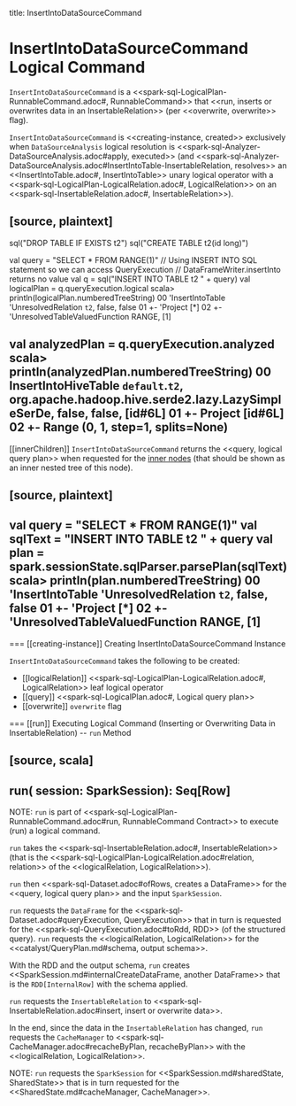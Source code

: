 title: InsertIntoDataSourceCommand

# InsertIntoDataSourceCommand Logical Command

`InsertIntoDataSourceCommand` is a <<spark-sql-LogicalPlan-RunnableCommand.adoc#, RunnableCommand>> that <<run, inserts or overwrites data in an InsertableRelation>> (per <<overwrite, overwrite>> flag).

`InsertIntoDataSourceCommand` is <<creating-instance, created>> exclusively when `DataSourceAnalysis` logical resolution is <<spark-sql-Analyzer-DataSourceAnalysis.adoc#apply, executed>> (and <<spark-sql-Analyzer-DataSourceAnalysis.adoc#InsertIntoTable-InsertableRelation, resolves>> an <<InsertIntoTable.adoc#, InsertIntoTable>> unary logical operator with a <<spark-sql-LogicalPlan-LogicalRelation.adoc#, LogicalRelation>> on an <<spark-sql-InsertableRelation.adoc#, InsertableRelation>>).

[source, plaintext]
----
sql("DROP TABLE IF EXISTS t2")
sql("CREATE TABLE t2(id long)")

val query = "SELECT * FROM RANGE(1)"
// Using INSERT INTO SQL statement so we can access QueryExecution
// DataFrameWriter.insertInto returns no value
val q = sql("INSERT INTO TABLE t2 " + query)
val logicalPlan = q.queryExecution.logical
scala> println(logicalPlan.numberedTreeString)
00 'InsertIntoTable 'UnresolvedRelation `t2`, false, false
01 +- 'Project [*]
02    +- 'UnresolvedTableValuedFunction RANGE, [1]

val analyzedPlan = q.queryExecution.analyzed
scala> println(analyzedPlan.numberedTreeString)
00 InsertIntoHiveTable `default`.`t2`, org.apache.hadoop.hive.serde2.lazy.LazySimpleSerDe, false, false, [id#6L]
01 +- Project [id#6L]
02    +- Range (0, 1, step=1, splits=None)
----

[[innerChildren]]
`InsertIntoDataSourceCommand` returns the <<query, logical query plan>> when requested for the [inner nodes](../catalyst/TreeNode.md#innerChildren) (that should be shown as an inner nested tree of this node).

[source, plaintext]
----
val query = "SELECT * FROM RANGE(1)"
val sqlText = "INSERT INTO TABLE t2 " + query
val plan = spark.sessionState.sqlParser.parsePlan(sqlText)
scala> println(plan.numberedTreeString)
00 'InsertIntoTable 'UnresolvedRelation `t2`, false, false
01 +- 'Project [*]
02    +- 'UnresolvedTableValuedFunction RANGE, [1]
----

=== [[creating-instance]] Creating InsertIntoDataSourceCommand Instance

`InsertIntoDataSourceCommand` takes the following to be created:

* [[logicalRelation]] <<spark-sql-LogicalPlan-LogicalRelation.adoc#, LogicalRelation>> leaf logical operator
* [[query]] <<spark-sql-LogicalPlan.adoc#, Logical query plan>>
* [[overwrite]] `overwrite` flag

=== [[run]] Executing Logical Command (Inserting or Overwriting Data in InsertableRelation) -- `run` Method

[source, scala]
----
run(
  session: SparkSession): Seq[Row]
----

NOTE: `run` is part of <<spark-sql-LogicalPlan-RunnableCommand.adoc#run, RunnableCommand Contract>> to execute (run) a logical command.

`run` takes the <<spark-sql-InsertableRelation.adoc#, InsertableRelation>> (that is the <<spark-sql-LogicalPlan-LogicalRelation.adoc#relation, relation>> of the <<logicalRelation, LogicalRelation>>).

`run` then <<spark-sql-Dataset.adoc#ofRows, creates a DataFrame>> for the <<query, logical query plan>> and the input `SparkSession`.

`run` requests the `DataFrame` for the <<spark-sql-Dataset.adoc#queryExecution, QueryExecution>> that in turn is requested for the <<spark-sql-QueryExecution.adoc#toRdd, RDD>> (of the structured query). `run` requests the <<logicalRelation, LogicalRelation>> for the <<catalyst/QueryPlan.md#schema, output schema>>.

With the RDD and the output schema, `run` creates <<SparkSession.md#internalCreateDataFrame, another DataFrame>> that is the `RDD[InternalRow]` with the schema applied.

`run` requests the `InsertableRelation` to <<spark-sql-InsertableRelation.adoc#insert, insert or overwrite data>>.

In the end, since the data in the `InsertableRelation` has changed, `run` requests the `CacheManager` to <<spark-sql-CacheManager.adoc#recacheByPlan, recacheByPlan>> with the <<logicalRelation, LogicalRelation>>.

NOTE: `run` requests the `SparkSession` for <<SparkSession.md#sharedState, SharedState>> that is in turn requested for the <<SharedState.md#cacheManager, CacheManager>>.
